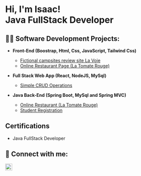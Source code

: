 <h1>Hi, I'm Isaac! <br/><a>Java FullStack Developer</a></h1>

<h2>👨‍💻 Software Development Projects:</h2>

- <b>Front-End (Boostrap, Html, Css, JavaScript, Tailwind Css)</b>
  - [Fictional campsites review site La Voie ](https://github.com/IsaacAdude/FictionalCampsiteLaVoie)
  - [Online Restaurant Page (La Tomate Rouge) ](https://github.com/IsaacAdude/RestaurantLaTomateRouge)
    
- <b>Full Stack Web App (React, NodeJS, MySql)</b>
  - [Simple CRUD Operations](https://github.com/IsaacAdude/FullStack-CRUD) 
- <b>Java Back-End (Spring Boot, MySql and Spring MVC)</b>
  - [Online Restaurant (La Tomate Rouge)](https://github.com/IsaacAdude/RestaurantBackEnd)
  - [Student Registration](https://github.com/IsaacAdude/StudentManagementSystem)

<h2>Certifications</h2>

- Java FullStack Developer


<h2> 🤳 Connect with me:</h2>

[<img align="left" alt="IsaacAdude | LinkedIn" width="22px" src="https://cdn.jsdelivr.net/npm/simple-icons@v3/icons/linkedin.svg" />][linkedin]



[linkedin]: www.linkedin.com/in/isaac-adude

<!--
**isaacadude/isaacadude** is a ✨ _special_ ✨ repository because its `README.md` (this file) appears on your GitHub profile.

Here are some ideas to get you started:

- 🔭 I’m currently working on ...
- 🌱 I’m currently learning ...
- 👯 I’m looking to collaborate on ...
- 🤔 I’m looking for help with ...
- 💬 Ask me about ...
- 📫 How to reach me: ...
- 😄 Pronouns: ...
- ⚡ Fun fact: ...
-->
